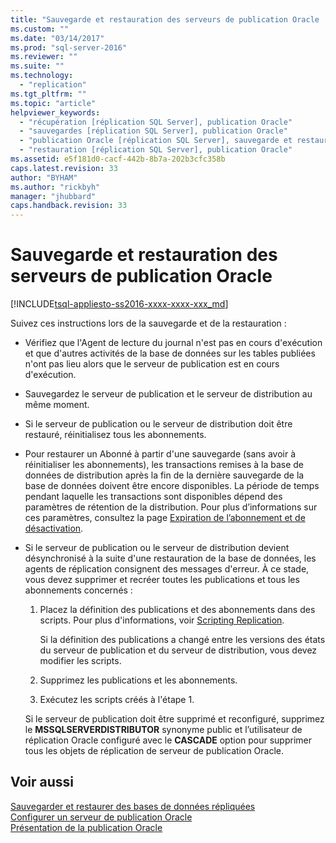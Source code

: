 ```yaml
---
title: "Sauvegarde et restauration des serveurs de publication Oracle | Microsoft Docs"
ms.custom: ""
ms.date: "03/14/2017"
ms.prod: "sql-server-2016"
ms.reviewer: ""
ms.suite: ""
ms.technology: 
  - "replication"
ms.tgt_pltfrm: ""
ms.topic: "article"
helpviewer_keywords: 
  - "récupération [réplication SQL Server], publication Oracle"
  - "sauvegardes [réplication SQL Server], publication Oracle"
  - "publication Oracle [réplication SQL Server], sauvegarde et restauration"
  - "restauration [réplication SQL Server], publication Oracle"
ms.assetid: e5f181d0-cacf-442b-8b7a-202b3cfc358b
caps.latest.revision: 33
author: "BYHAM"
ms.author: "rickbyh"
manager: "jhubbard"
caps.handback.revision: 33
---
```

# Sauvegarde et restauration des serveurs de publication Oracle
[!INCLUDE[tsql-appliesto-ss2016-xxxx-xxxx-xxx_md](../../../includes/tsql-appliesto-ss2016-xxxx-xxxx-xxx-md.md)]

  Suivez ces instructions lors de la sauvegarde et de la restauration :  
  
-   Vérifiez que l'Agent de lecture du journal n'est pas en cours d'exécution et que d'autres activités de la base de données sur les tables publiées n'ont pas lieu alors que le serveur de publication est en cours d'exécution.  
  
-   Sauvegardez le serveur de publication et le serveur de distribution au même moment.  
  
-   Si le serveur de publication ou le serveur de distribution doit être restauré, réinitialisez tous les abonnements.  
  
-   Pour restaurer un Abonné à partir d'une sauvegarde (sans avoir à réinitialiser les abonnements), les transactions remises à la base de données de distribution après la fin de la dernière sauvegarde de la base de données doivent être encore disponibles. La période de temps pendant laquelle les transactions sont disponibles dépend des paramètres de rétention de la distribution. Pour plus d’informations sur ces paramètres, consultez la page [Expiration de l’abonnement et de désactivation](../../../relational-databases/replication/subscription-expiration-and-deactivation.md).  
  
-   Si le serveur de publication ou le serveur de distribution devient désynchronisé à la suite d'une restauration de la base de données, les agents de réplication consignent des messages d'erreur. À ce stade, vous devez supprimer et recréer toutes les publications et tous les abonnements concernés :  
  
    1.  Placez la définition des publications et des abonnements dans des scripts. Pour plus d'informations, voir [Scripting Replication](../../../relational-databases/replication/scripting-replication.md).  
  
         Si la définition des publications a changé entre les versions des états du serveur de publication et du serveur de distribution, vous devez modifier les scripts.  
  
    2.  Supprimez les publications et les abonnements.  
  
    3.  Exécutez les scripts créés à l'étape 1.  
  
     Si le serveur de publication doit être supprimé et reconfiguré, supprimez le **MSSQLSERVERDISTRIBUTOR** synonyme public et l’utilisateur de réplication Oracle configuré avec le **CASCADE** option pour supprimer tous les objets de réplication de serveur de publication Oracle.  
  
## Voir aussi  
 [Sauvegarder et restaurer des bases de données répliquées](../../../relational-databases/replication/administration/back-up-and-restore-replicated-databases.md)   
 [Configurer un serveur de publication Oracle](../../../relational-databases/replication/non-sql/configure-an-oracle-publisher.md)   
 [Présentation de la publication Oracle](../../../relational-databases/replication/non-sql/oracle-publishing-overview.md)  
  
  